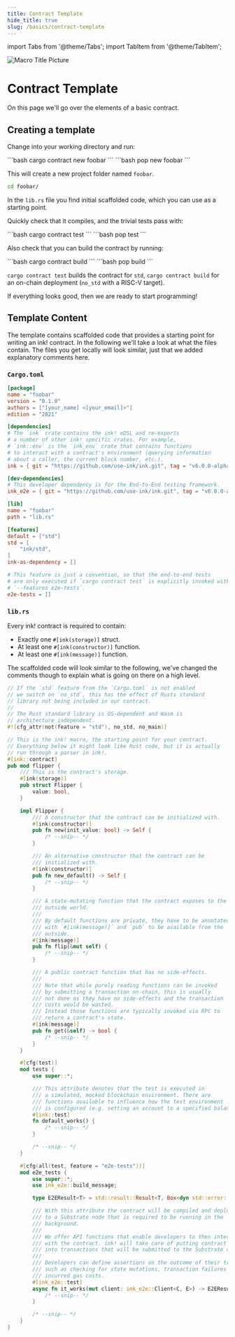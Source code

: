 ```yaml
---
title: Contract Template
hide_title: true
slug: /basics/contract-template
---
```


import Tabs from '@theme/Tabs';
import TabItem from '@theme/TabItem';

![Macro Title Picture](/img/title/macro.svg)

# Contract Template

On this page we'll go over the elements of a basic contract.

## Creating a template

Change into your working directory and run:

<Tabs>
  <TabItem value="cargo-contract" label="cargo-contract" default>
  ```bash
  cargo contract new foobar
  ```
  </TabItem>
  <TabItem value="pop" label="Pop">
  ```bash
  pop new foobar
  ```
  </TabItem>
</Tabs>

This will create a new project folder named `foobar`.

```bash
cd foobar/
```

In the `lib.rs` file you find initial scaffolded code, which you can use as a starting point.

Quickly check that it compiles, and the trivial tests pass with:

<Tabs>
  <TabItem value="cargo-contract" label="cargo-contract" default>
  ```bash
  cargo contract test
  ```
  </TabItem>
  <TabItem value="pop" label="Pop">
  ```bash
  pop test
  ```
  </TabItem>
</Tabs>

Also check that you can build the contract by running:

<Tabs>
  <TabItem value="cargo-contract" label="cargo-contract" default>
  ```bash
  cargo contract build
  ```
  </TabItem>
  <TabItem value="pop" label="Pop">
  ```bash
  pop build
  ```
  </TabItem>
</Tabs>

`cargo contract test` builds the contract for `std`, 
`cargo contract build` for an on-chain deployment (`no_std` with a RISC-V target).

If everything looks good, then we are ready to start programming!

## Template Content

The template contains scaffolded code that provides a starting point
for writing an ink! contract. In the following we'll take a look
at what the files contain.
The files you get locally will look similar, just that we added
explanatory comments here.

### `Cargo.toml`

```toml
[package]
name = "foobar"
version = "0.1.0"
authors = ["[your_name] <[your_email]>"]
edition = "2021"

[dependencies]
# The `ink` crate contains the ink! eDSL and re-exports
# a number of other ink! specific crates. For example,
# `ink::env` is the `ink_env` crate that contains functions
# to interact with a contract's environment (querying information
# about a caller, the current block number, etc.).
ink = { git = "https://github.com/use-ink/ink.git", tag = "v6.0.0-alpha.4", default-features = false, features = ["unstable-hostfn"] }

[dev-dependencies]
# This developer dependency is for the End-to-End testing framework.
ink_e2e = { git = "https://github.com/use-ink/ink.git", tag = "v6.0.0-alpha.4", default-features = false }

[lib]
name = "foobar"
path = "lib.rs"

[features]
default = ["std"]
std = [
    "ink/std",
]
ink-as-dependency = []

# This feature is just a convention, so that the end-to-end tests
# are only executed if `cargo contract test` is explicitly invoked with
# `--features e2e-tests`.
e2e-tests = []
```

### `lib.rs`

Every ink! contract is required to contain:

* Exactly one `#[ink(storage)]` struct.
* At least one `#[ink(constructor)]` function.
* At least one `#[ink(message)]` function.

The scaffolded code will look similar to the following, we've
changed the comments though to explain what is going on there
on a high level.

```rust
// If the `std` feature from the `Cargo.toml` is not enabled
// we switch on `no_std`, this has the effect of Rusts standard
// library not being included in our contract.
//
// The Rust standard library is OS-dependent and Wasm is
// architecture independent.
#![cfg_attr(not(feature = "std"), no_std, no_main)]

// This is the ink! macro, the starting point for your contract.
// Everything below it might look like Rust code, but it is actually
// run through a parser in ink!.
#[ink::contract]
pub mod flipper {
    /// This is the contract's storage.
    #[ink(storage)]
    pub struct Flipper {
        value: bool,
    }

    impl Flipper {
        /// A constructor that the contract can be initialized with.
        #[ink(constructor)]
        pub fn new(init_value: bool) -> Self {
            /* --snip-- */
        }

        /// An alternative constructor that the contract can be
        /// initialized with.
        #[ink(constructor)]
        pub fn new_default() -> Self {
            /* --snip-- */
        }

        /// A state-mutating function that the contract exposes to the
        /// outside world.
        ///
        /// By default functions are private, they have to be annotated
        /// with `#[ink(message)]` and `pub` to be available from the
        /// outside.
        #[ink(message)]
        pub fn flip(&mut self) {
            /* --snip-- */
        }

        /// A public contract function that has no side-effects.
        ///
        /// Note that while purely reading functions can be invoked
        /// by submitting a transaction on-chain, this is usually
        /// not done as they have no side-effects and the transaction
        /// costs would be wasted.
        /// Instead those functions are typically invoked via RPC to
        /// return a contract's state.
        #[ink(message)]
        pub fn get(&self) -> bool {
            /* --snip-- */
        }
    }

    #[cfg(test)]
    mod tests {
        use super::*;

        /// This attribute denotes that the test is executed in
        /// a simulated, mocked blockchain environment. There are
        /// functions available to influence how the test environment
        /// is configured (e.g. setting an account to a specified balance).
        #[ink::test]
        fn default_works() {
            /* --snip-- */
        }

        /* --snip-- */
    }

    #[cfg(all(test, feature = "e2e-tests"))]
    mod e2e_tests {
        use super::*;
        use ink_e2e::build_message;

        type E2EResult<T> = std::result::Result<T, Box<dyn std::error::Error>>;

        /// With this attribute the contract will be compiled and deployed
        /// to a Substrate node that is required to be running in the
        /// background.
        ///
        /// We offer API functions that enable developers to then interact
        /// with the contract. ink! will take care of putting contract calls
        /// into transactions that will be submitted to the Substrate chain.
        ///
        /// Developers can define assertions on the outcome of their transactions,
        /// such as checking for state mutations, transaction failures or
        /// incurred gas costs.
        #[ink_e2e::test]
        async fn it_works(mut client: ink_e2e::Client<C, E>) -> E2EResult<()> {
            /* --snip-- */
        }

        /* --snip-- */
    }
}
```
